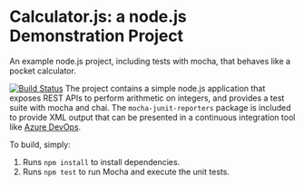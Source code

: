 Calculator.js: a node.js Demonstration Project
==============================================
An example node.js project, including tests with mocha, that behaves like
a pocket calculator.

[![Build Status](https://dev.azure.com/piyushchaturvedi111019960545/Configuring%20Agent%20Pools%20and%20Understanding%20Pipeline%20Styles/_apis/build/status/Piyush1110.calculator%20(1)?branchName=master)](https://dev.azure.com/piyushchaturvedi111019960545/Configuring%20Agent%20Pools%20and%20Understanding%20Pipeline%20Styles/_build/latest?definitionId=4&branchName=master)
The project contains a simple node.js application that exposes REST APIs
to perform arithmetic on integers, and provides a test suite with mocha
and chai.  The `mocha-junit-reporters` package is included to provide XML
output that can be presented in a continuous integration tool like
[Azure DevOps](https://azure.com/devops).

To build, simply:

1. Runs `npm install` to install dependencies.
2. Runs `npm test` to run Mocha and execute the unit tests.

